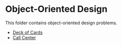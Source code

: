 # Object-Oriented Design

This folder contains object-oriented design problems.

* [Deck of Cards](Cards)  
* [Call Center](Call)
